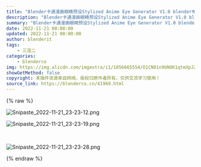 ```yaml
---
title: "Blender卡通漫画眼睛预设Stylized Anime Eye Generator V1.0 blender布的"
description: "Blender卡通漫画眼睛预设Stylized Anime Eye Generator V1.0 blender布的"
summary: "Blender卡通漫画眼睛预设Stylized Anime Eye Generator V1.0 blender布的"
date: 2022-11-21 00:00:00
updated: 2022-11-21 00:00:00
author: blenderit
tags: 
    - 三渲二
categories:
    - blenderco
img: https://img.alicdn.com/imgextra/i1/1856665554/O1CN01n9bNOK1qtmXpJZxDH_!!1856665554.png
showGetMethod: false
copyright: 本插件资源来自网络，版权归原作者所有，仅供交流学习使用！
source_link: https://blenderco.cn/41969.html
---
```


{% raw %}
<p><img src="https://img.alicdn.com/imgextra/i1/1856665554/O1CN01n9bNOK1qtmXpJZxDH_!!1856665554.png" alt="Snipaste_2022-11-21_23-23-12.png"></p><p><img src="https://img.alicdn.com/imgextra/i4/1856665554/O1CN01P1B7Ff1qtmXkzDYx3_!!1856665554.png" alt="Snipaste_2022-11-21_23-23-19.png"></p><p> </p><p><img src="https://img.alicdn.com/imgextra/i2/1856665554/O1CN01rb9jij1qtmXvMUrUb_!!1856665554.png" alt="Snipaste_2022-11-21_23-23-28.png"></p>
<div style="display: none">blenderco</div>
{% endraw %}